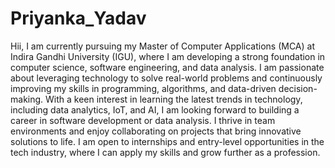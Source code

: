 # Priyanka_Yadav
Hii,
I am currently pursuing my Master of Computer Applications (MCA) at Indira Gandhi University (IGU), where I am developing a strong foundation in computer science, software engineering, and data analysis. I am passionate about leveraging technology to solve real-world problems and continuously improving my skills in programming, algorithms, and data-driven decision-making.
With a keen interest in learning the latest trends in technology, including data analytics, IoT, and AI, I am looking forward to building a career in software development or data analysis. I thrive in team environments and enjoy collaborating on projects that bring innovative solutions to life.
I am open to internships and entry-level opportunities in the tech industry, where I can apply my skills and grow further as a profession.
